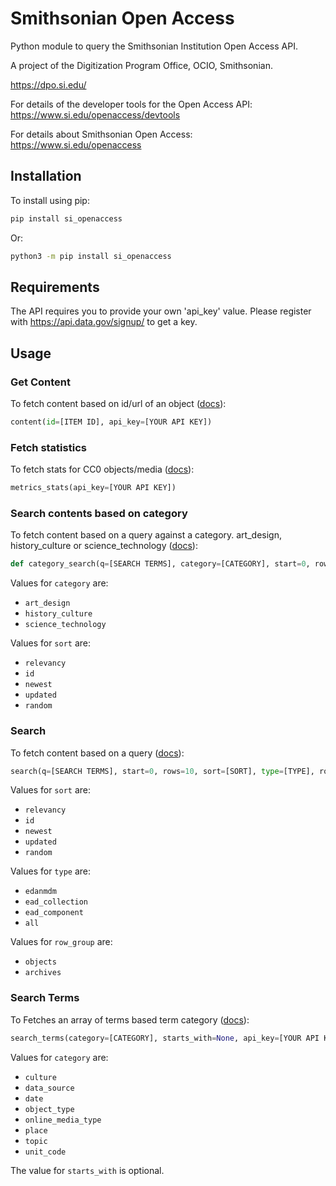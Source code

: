 # Smithsonian Open Access

Python module to query the Smithsonian Institution Open Access API.

A project of the Digitization Program Office, OCIO, Smithsonian.

https://dpo.si.edu/

For details of the developer tools for the Open Access API: https://www.si.edu/openaccess/devtools

For details about Smithsonian Open Access: https://www.si.edu/openaccess

## Installation

To install using pip:

```bash
pip install si_openaccess
```

Or:

```bash
python3 -m pip install si_openaccess
```

## Requirements

The API requires you to provide your own 'api_key' value. Please register with https://api.data.gov/signup/ to get a key.

## Usage

### Get Content

To fetch content based on id/url of an object ([docs](https://edan.si.edu/openaccess/apidocs/#api-content-content)):

```python
content(id=[ITEM ID], api_key=[YOUR API KEY])
```

### Fetch statistics

To fetch stats for CC0 objects/media ([docs](https://edan.si.edu/openaccess/apidocs/#api-metrics-stats)):

```python
metrics_stats(api_key=[YOUR API KEY])
```

### Search contents based on category

To fetch content based on a query against a category. art_design, history_culture or science_technology ([docs](https://edan.si.edu/openaccess/apidocs/#api-search-category_search)):

```python
def category_search(q=[SEARCH TERMS], category=[CATEGORY], start=0, rows=10, sort=[SORT], api_key=[YOUR API KEY])
```

Values for `category` are:

 * `art_design`
 * `history_culture`
 * `science_technology`

Values for `sort` are:

 * `relevancy`
 * `id`
 * `newest`
 * `updated`
 * `random`

### Search

To fetch content based on a query ([docs](https://edan.si.edu/openaccess/apidocs/#api-search-search)):

```python
search(q=[SEARCH TERMS], start=0, rows=10, sort=[SORT], type=[TYPE], row_group=[ROW_GROUP], api_key=[YOUR API KEY])
```

Values for `sort` are:

 * `relevancy`
 * `id`
 * `newest`
 * `updated`
 * `random`

Values for `type` are:

 * `edanmdm`
 * `ead_collection`
 * `ead_component` 
 * `all`

Values for `row_group` are:

 * `objects`
 * `archives`

 
### Search Terms

To Fetches an array of terms based term category ([docs](https://edan.si.edu/openaccess/apidocs/#api-search-terms)):

```python
search_terms(category=[CATEGORY], starts_with=None, api_key=[YOUR API KEY])
```

Values for `category` are:

 * `culture`
 * `data_source`
 * `date`
 * `object_type`
 * `online_media_type`
 * `place`
 * `topic`
 * `unit_code`

The value for `starts_with` is optional.
